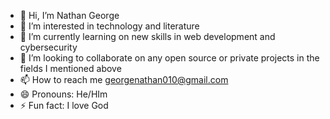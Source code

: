 - 👋 Hi, I’m Nathan George
- 👀 I’m interested in technology and literature
- 🌱 I’m currently learning on new skills in web development and cybersecurity
- 💞️ I’m looking to collaborate on any open source or private projects in the fields I mentioned above
- 📫 How to reach me  georgenathan010@gmail.com
- 😄 Pronouns: He/HIm
- ⚡ Fun fact: I love God

<!---
Nathami-n/Nathami-n is a ✨ special ✨ repository because its `README.md` (this file) appears on your GitHub profile.
You can click the Preview link to take a look at your changes.
--->

